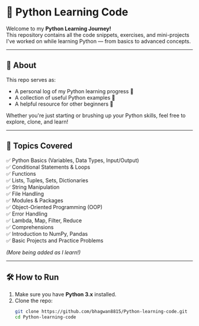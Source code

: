 # 🐍 Python Learning Code

Welcome to my **Python Learning Journey!**  
This repository contains all the code snippets, exercises, and mini-projects I've worked on while learning Python — from basics to advanced concepts.

---

## 📌 About

This repo serves as:
- A personal log of my Python learning progress 📖
- A collection of useful Python examples 🧠
- A helpful resource for other beginners 🚀

Whether you're just starting or brushing up your Python skills, feel free to explore, clone, and learn!

---

## 🐾 Topics Covered

✅ Python Basics (Variables, Data Types, Input/Output)  
✅ Conditional Statements & Loops  
✅ Functions  
✅ Lists, Tuples, Sets, Dictionaries  
✅ String Manipulation  
✅ File Handling  
✅ Modules & Packages  
✅ Object-Oriented Programming (OOP)  
✅ Error Handling  
✅ Lambda, Map, Filter, Reduce  
✅ Comprehensions  
✅ Introduction to NumPy, Pandas  
✅ Basic Projects and Practice Problems

_(More being added as I learn!)_

---

## 🛠️ How to Run

1. Make sure you have **Python 3.x** installed.
2. Clone the repo:
   ```bash
   git clone https://github.com/bhagwan8815/Python-learning-code.git
   cd Python-learning-code

